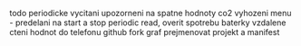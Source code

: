 todo
periodicke vycitani
upozorneni na spatne hodnoty co2
vyhozeni menu - predelani na start a stop periodic read, overit spotrebu baterky
vzdalene cteni hodnot do telefonu
github fork
graf
prejmenovat projekt a manifest
